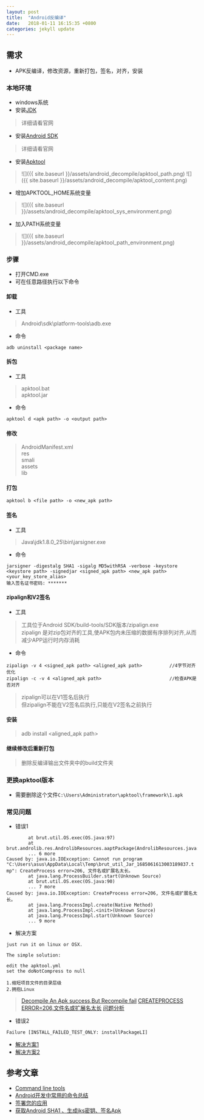 ```yaml
---
layout: post
title:  "Android反编译"
date:   2018-01-11 16:15:35 +0800
categories: jekyll update
---
```

## 需求
* APK反编译，修改资源，重新打包，签名，对齐，安装

### 本地环境
* windows系统
* 安装[JDK][JDK-Install-Instructions]
> 详细请看官网
* 安装[Android SDK][AndroidSDK-Install-Instructions]
> 详细请看官网
* 安装[Apktool][Apktool-Install-Instructions]
> ![]({{ site.baseurl }}/assets/android_decompile/apktool_path.png)
> ![]({{ site.baseurl }}/assets/android_decompile/apktool_content.png)
* 增加APKTOOL_HOME系统变量
> ![]({{ site.baseurl }}/assets/android_decompile/apktool_sys_environment.png)
* 加入PATH系统变量
> ![]({{ site.baseurl }}/assets/android_decompile/apktool_path_environment.png)

### 步骤
* 打开CMD.exe
* 可在任意路径执行以下命令

#### 卸载
* 工具
> Android\sdk\platform-tools\adb.exe
* 命令
```
adb uninstall <package name>
```

#### 拆包
* 工具
> apktool.bat <br>
> apktool.jar <br>
* 命令
```
apktool d <apk path> -o <output path>
```

#### 修改
> AndroidManifest.xml <br>
> res <br>
> smali <br>
> assets <br>
> lib <br>

#### 打包
```
apktool b <file path> -o <new_apk path>
```

#### 签名
* 工具
> Java\jdk1.8.0_25\bin\jarsigner.exe
* 命令
```
jarsigner -digestalg SHA1 -sigalg MD5withRSA -verbose -keystore <keystore path> -signedjar <signed_apk path> <new_apk path> <your_key_store_alias>
输入签名证书密码: *******
```

#### zipalign和V2签名
* 工具
> 工具位于Android SDK/build-tools/SDK版本/zipalign.exe <br>
> zipalign 是对zip包对齐的工具,使APK包内未压缩的数据有序排列对齐,从而减少APP运行时内存消耗
* 命令
```
zipalign -v 4 <signed_apk path> <aligned_apk path>			//4字节对齐优化
zipalign -c -v 4 <aligned_apk path>        					//检查APK是否对齐
```
> zipalign可以在V1签名后执行 <br>
> 但zipalign不能在V2签名后执行,只能在V2签名之前执行

#### 安装
> adb install <aligned_apk path>

#### 继续修改后重新打包
> 删除反编译输出文件夹中的build文件夹

### 更换apktool版本
* 需要删除这个文件`C:\Users\Administrator\apktool\framework\1.apk`

### 常见问题
* 错误1
```
        at brut.util.OS.exec(OS.java:97)
        at brut.androlib.res.AndrolibResources.aaptPackage(AndrolibResources.java:430)
        ... 6 more
Caused by: java.io.IOException: Cannot run program "C:\Users\asus\AppData\Local\Temp\brut_util_Jar_1685061613003189837.t
mp": CreateProcess error=206, 文件名或扩展名太长。
        at java.lang.ProcessBuilder.start(Unknown Source)
        at brut.util.OS.exec(OS.java:90)
        ... 7 more
Caused by: java.io.IOException: CreateProcess error=206, 文件名或扩展名太长。
        at java.lang.ProcessImpl.create(Native Method)
        at java.lang.ProcessImpl.<init>(Unknown Source)
        at java.lang.ProcessImpl.start(Unknown Source)
        ... 9 more
```
* 解决方案
```
just run it on linux or OSX.

The simple solution:

edit the apktool.yml
set the doNotCompress to null
```
```
1.缩短项目文件的目录层级
2.拥抱Linux
```
> [Decompile An Apk success,But Recompile fail](https://github.com/iBotPeaches/Apktool/issues/1623)
> [CREATEPROCESS ERROR=206,文件名或扩展名太长](http://www.blackcat-tech.com/archives/740)
> [问题分析](https://www.jianshu.com/p/fed8a392c0a0)

* 错误2
```
Failure [INSTALL_FAILED_TEST_ONLY: installPackageLI]
```
* [解决方案1](https://blog.csdn.net/chf1142152101/article/details/70738868)
* [解决方案2](https://www.jianshu.com/p/8f5730cab8fc)

## 参考文章
* [Command line tools](https://developer.android.com/studio/command-line/?hl=zh-cn)
* [Android开发中常用的命令总结](https://www.jianshu.com/p/58a23804da71)
* [签署您的应用](https://developer.android.com/studio/publish/app-signing#generate-key)
* [获取Android SHA1 、生成jks密钥、签名Apk](https://www.jianshu.com/p/692ca2bcbac5)

[JDK-Install-Instructions]: http://www.oracle.com/technetwork/java/javase/downloads/index.html
[AndroidSDK-Install-Instructions]: https://developer.android.com/index.html
[Apktool-Install-Instructions]: https://ibotpeaches.github.io/Apktool/install/
[Apktool]: https://ibotpeaches.github.io/Apktool/